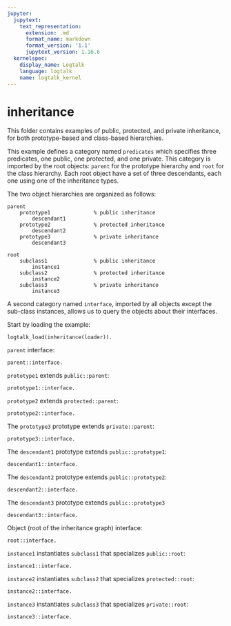 ```yaml
---
jupyter:
  jupytext:
    text_representation:
      extension: .md
      format_name: markdown
      format_version: '1.1'
      jupytext_version: 1.16.6
  kernelspec:
    display_name: Logtalk
    language: logtalk
    name: logtalk_kernel
---
```


<!--
________________________________________________________________________

This file is part of Logtalk <https://logtalk.org/>  
SPDX-FileCopyrightText: 1998-2025 Paulo Moura <pmoura@logtalk.org>  
SPDX-License-Identifier: Apache-2.0

Licensed under the Apache License, Version 2.0 (the "License");
you may not use this file except in compliance with the License.
You may obtain a copy of the License at

    http://www.apache.org/licenses/LICENSE-2.0

Unless required by applicable law or agreed to in writing, software
distributed under the License is distributed on an "AS IS" BASIS,
WITHOUT WARRANTIES OR CONDITIONS OF ANY KIND, either express or implied.
See the License for the specific language governing permissions and
limitations under the License.
________________________________________________________________________
-->

# inheritance

This folder contains examples of public, protected, and private inheritance,
for both prototype-based and class-based hierarchies.

This example defines a category named `predicates` which specifies three 
predicates, one public, one protected, and one private. This category is 
imported by the root objects: `parent` for the prototype hierarchy and 
`root` for the class hierarchy. Each root object have a set of three 
descendants, each one using one of the inheritance types.

The two object hierarchies are organized as follows:

```text
parent
	prototype1				% public inheritance
		descendant1
	prototype2				% protected inheritance
		descendant2
	prototype3				% private inheritance
		descendant3

root
	subclass1				% public inheritance
		instance1
	subclass2				% protected inheritance
		instance2
	subclass3				% private inheritance
		instance3
```

A second category named `interface`, imported by all objects except the 
sub-class instances, allows us to query the objects about their interfaces.

Start by loading the example:

```logtalk
logtalk_load(inheritance(loader)).
```

`parent` interface:

```logtalk
parent::interface.
```

<!--
public/0 - public
protected/0 - protected
private/0 - private

true.
-->

`prototype1` extends `public::parent`:

```logtalk
prototype1::interface.
```

<!--
public/0 - public
protected/0 - protected

true.
-->

`prototype2` extends `protected::parent`:

```logtalk
prototype2::interface.
```

<!--
public/0 - protected
protected/0 - protected

true.
-->

The `prototype3` prototype extends `private::parent`:

```logtalk
prototype3::interface.
```

<!--
public/0 - private
protected/0 - private

true.
-->

The `descendant1` prototype extends `public::prototype1`:

```logtalk
descendant1::interface.
```

<!--
public/0 - public
protected/0 - protected

true.
-->

The `descendant2` prototype extends `public::prototype2`:

```logtalk
descendant2::interface.
```

<!--
public/0 - protected
protected/0 - protected

true.
-->

The `descendant3` prototype extends `public::prototype3`

```logtalk
descendant3::interface.
```

<!--
true.
-->

Object (root of the inheritance graph) interface:

```logtalk
root::interface.
```

<!--
public/0 - public
protected/0 - protected
private/0 - private

true.
-->

`instance1` instantiates `subclass1` that specializes `public::root`:

```logtalk
instance1::interface.
```

<!--
protected/0 - protected
public/0 - public

true.
-->

`instance2` instantiates `subclass2` that specializes `protected::root`:

```logtalk
instance2::interface.
```

<!--
protected/0 - protected
public/0 - protected

true.
-->

`instance3` instantiates `subclass3` that specializes `private::root`:

```logtalk
instance3::interface.
```

<!--
true.
-->
